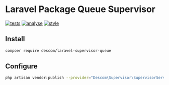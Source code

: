 # Laravel Package Queue Supervisor

[![tests](https://github.com/descom-es/laravel-queue-supervisor/actions/workflows/tests.yml/badge.svg)](https://github.com/descom-es/laravel-queue-supervisor/actions/workflows/tests.yml)
[![analyse](https://github.com/descom-es/laravel-queue-supervisor/actions/workflows/analyse.yml/badge.svg)](https://github.com/descom-es/laravel-queue-supervisor/actions/workflows/analyse.yml)
[![style](https://github.com/descom-es/laravel-queue-supervisor/actions/workflows/style.yml/badge.svg)](https://github.com/descom-es/laravel-queue-supervisor/actions/workflows/style.yml)

## Install

```sh
compoer require descom/laravel-supervisor-queue
```

## Configure

```sh
php artisan vendor:publish --provider="Descom\Supervisor\SupervisorServiceProvider" --tag="config"
```

